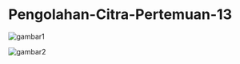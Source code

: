 # Pengolahan-Citra-Pertemuan-13

![gambar1](https://github.com/AbiyanfarasDanuyasa/Pengolahan-Citra-Pertemuan-13/assets/115562487/20c21059-ee35-4de2-b7af-067b837bb75f)

![gambar2](https://github.com/AbiyanfarasDanuyasa/Pengolahan-Citra-Pertemuan-13/assets/115562487/8bf3e90d-91e8-4c7a-b536-c4bfcaa8e795)
